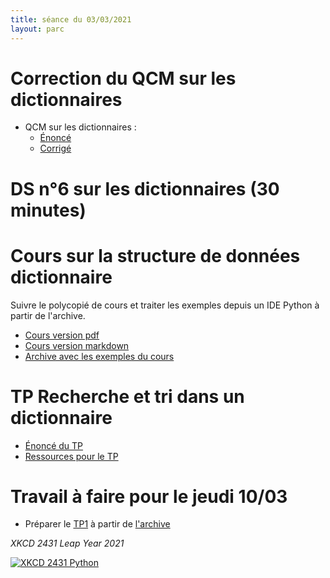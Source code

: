 ```yaml
---
title: séance du 03/03/2021
layout: parc
---
```




# Correction du QCM sur les dictionnaires 

* QCM sur les dictionnaires :
  * [Énoncé](https://genumsi.inria.fr/qcm.php?h=31354f43ef77d9869b4c25491040252d)
  * [Corrigé](https://genumsi.inria.fr/qcm-corrige.php?cle=MTQ4OzIxODsyNTg7Mjk3OzI5ODsyOTk7MzA0OzMzODszNTA7MzUxOzM1MjszNTQ7MTMzMTsxMzM4OzEzNTk7MTM3NTsxNDY4)


# DS n°6 sur les dictionnaires (30 minutes)

# Cours sur la structure de données dictionnaire

Suivre le polycopié de cours et traiter les exemples depuis un IDE Python à partir de l'archive.

* [Cours version pdf](../chapitre19/Cours/cours-tables-indexation-.pdf)
* [Cours version markdown](../chapitre19/Cours/cours-tables-indexation-git.md)
* [Archive avec les exemples du cours](../chapitre19/Cours/exemples_cours_tables.zip)

 

# TP Recherche et tri dans un dictionnaire

* [Énoncé du TP](../chapitre19/TP-Recherche-Tri/tp-recherche-tri-source.md)
* [Ressources pour le TP](../chapitre19/TP-Recherche-Tri/Ressources.zip)

# Travail à faire pour le jeudi 10/03

* Préparer le [TP1](../chapitre19/TP-Recherche-Tri/tp-recherche-tri-source.md) à partir de [l'archive](../chapitre19/TP-Recherche-Tri/Ressources.zip)


_XKCD 2431 Leap Year 2021_

[![XKCD 2431 Python](https://imgs.xkcd.com/comics/leap_year_2021.png)](https://www.explainxkcd.com/wiki/index.php/2431:_Leap_Year_2021)

